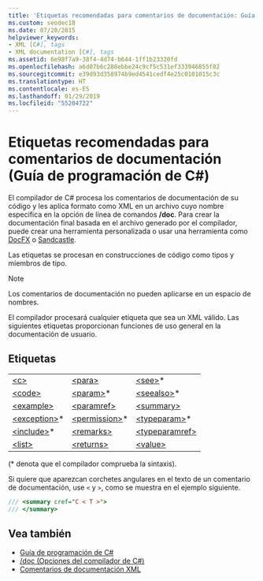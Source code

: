 ```yaml
---
title: 'Etiquetas recomendadas para comentarios de documentación: Guía de programación de C#'
ms.custom: seodec18
ms.date: 07/20/2015
helpviewer_keywords:
- XML [C#], tags
- XML documentation [C#], tags
ms.assetid: 6e98f7a9-38f4-4d74-b644-1ff1b23320fd
ms.openlocfilehash: a6d07b6c288ebbe24c9cf5c531ef333946855f82
ms.sourcegitcommit: e39d93d358974b9ed4541cedf4e25c0101015c3c
ms.translationtype: HT
ms.contentlocale: es-ES
ms.lasthandoff: 01/29/2019
ms.locfileid: "55204722"
---
```

# <a name="recommended-tags-for-documentation-comments-c-programming-guide"></a>Etiquetas recomendadas para comentarios de documentación (Guía de programación de C#)
El compilador de C# procesa los comentarios de documentación de su código y les aplica formato como XML en un archivo cuyo nombre especifica en la opción de línea de comandos **/doc**. Para crear la documentación final basada en el archivo generado por el compilador, puede crear una herramienta personalizada o usar una herramienta como [DocFX](https://dotnet.github.io/docfx/) o [Sandcastle](https://github.com/EWSoftware/SHFB).  
  
 Las etiquetas se procesan en construcciones de código como tipos y miembros de tipo.  
  
> [!NOTE]
>  Los comentarios de documentación no pueden aplicarse en un espacio de nombres.  
  
 El compilador procesará cualquier etiqueta que sea un XML válido. Las siguientes etiquetas proporcionan funciones de uso general en la documentación de usuario.  
  
## <a name="tags"></a>Etiquetas  
  
||||  
|---|---|---|  
|[\<c>](../../../csharp/programming-guide/xmldoc/code-inline.md)|[\<para>](../../../csharp/programming-guide/xmldoc/para.md)|[\<see>](../../../csharp/programming-guide/xmldoc/see.md)*|  
|[\<code>](../../../csharp/programming-guide/xmldoc/code.md)|[\<param>](../../../csharp/programming-guide/xmldoc/param.md)*|[\<seealso>](../../../csharp/programming-guide/xmldoc/seealso.md)*|  
|[\<example>](../../../csharp/programming-guide/xmldoc/example.md)|[\<paramref>](../../../csharp/programming-guide/xmldoc/paramref.md)|[\<summary>](../../../csharp/programming-guide/xmldoc/summary.md)|  
|[\<exception>](../../../csharp/programming-guide/xmldoc/exception.md)*|[\<permission>](../../../csharp/programming-guide/xmldoc/permission.md)*|[\<typeparam>](../../../csharp/programming-guide/xmldoc/typeparam.md)*|  
|[\<include>](../../../csharp/programming-guide/xmldoc/include.md)*|[\<remarks>](../../../csharp/programming-guide/xmldoc/remarks.md)|[\<typeparamref>](../../../csharp/programming-guide/xmldoc/typeparamref.md)|  
|[\<list>](../../../csharp/programming-guide/xmldoc/list.md)|[\<returns>](../../../csharp/programming-guide/xmldoc/returns.md)|[\<value>](../../../csharp/programming-guide/xmldoc/value.md)|  
  
 (* denota que el compilador comprueba la sintaxis).  
  
 Si quiere que aparezcan corchetes angulares en el texto de un comentario de documentación, use `<` y `>`, como se muestra en el ejemplo siguiente.  
  
```csharp  
/// <summary cref="C < T >">  
/// </summary>  
```  
  
## <a name="see-also"></a>Vea también

- [Guía de programación de C#](../../../csharp/programming-guide/index.md)
- [/doc (Opciones del compilador de C#)](../../../csharp/language-reference/compiler-options/doc-compiler-option.md)
- [Comentarios de documentación XML](../../../csharp/programming-guide/xmldoc/xml-documentation-comments.md)
